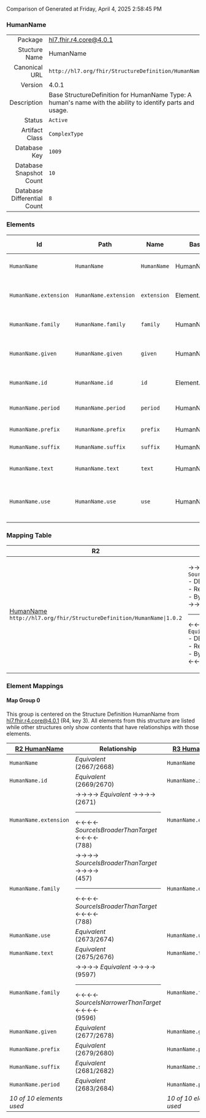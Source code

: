 Comparison of 
Generated at Friday, April 4, 2025 2:58:45 PM

### HumanName

|      |     |
| ---: | --- |
| Package | hl7.fhir.r4.core@4.0.1 |
| Stucture Name | HumanName |
| Canonical URL | `http://hl7.org/fhir/StructureDefinition/HumanName` |
| Version | 4.0.1 |
| Description | Base StructureDefinition for HumanName Type: A human's name with the ability to identify parts and usage. |
| Status | `Active` |
| Artifact Class | `ComplexType` |
| Database Key | `1009` |
| Database Snapshot Count | `10` |
| Database Differential Count | `8` |

### Elements

| Id | Path | Name | Base Path | Short | Cardinality | Collated Type | Binding Strength | Binding Value Set |
| -- | ---- | ---- | --------- | ----- | ----------- | ------------- | ---------------- | ----------------- |
| `HumanName` | `HumanName` | `HumanName` | HumanName | Name of a human - parts and usage | 0..* | HumanName |  |  |
| `HumanName.extension` | `HumanName.extension` | `extension` | Element.extension | Additional content defined by implementations | 0..* | Extension |  |  |
| `HumanName.family` | `HumanName.family` | `family` | HumanName.family | Family name (often called 'Surname') | 0..1 | string |  |  |
| `HumanName.given` | `HumanName.given` | `given` | HumanName.given | Given names (not always 'first'). Includes middle names | 0..* | string |  |  |
| `HumanName.id` | `HumanName.id` | `id` | Element.id | Unique id for inter-element referencing | 0..1 | id |  |  |
| `HumanName.period` | `HumanName.period` | `period` | HumanName.period | Time period when name was/is in use | 0..1 | Period |  |  |
| `HumanName.prefix` | `HumanName.prefix` | `prefix` | HumanName.prefix | Parts that come before the name | 0..* | string |  |  |
| `HumanName.suffix` | `HumanName.suffix` | `suffix` | HumanName.suffix | Parts that come after the name | 0..* | string |  |  |
| `HumanName.text` | `HumanName.text` | `text` | HumanName.text | Text representation of the full name | 0..1 | string |  |  |
| `HumanName.use` | `HumanName.use` | `use` | HumanName.use | usual \| official \| temp \| nickname \| anonymous \| old \| maiden | 0..1 | code | `Required` | `http://hl7.org/fhir/ValueSet/name-use|4.0.1` |
### Mapping Table

| R2 | Comparison | R3 | Comparison | R4 | Comparison | R4B | Comparison | R5
| --- | --- | --- | --- | --- | --- | --- | --- | ---
| [HumanName](/docs/R2/ComplexTypes/HumanName.md)<br/> `http://hl7.org/fhir/StructureDefinition/HumanName\|1.0.2` | →→→→→→→<br/>`SourceIsBroaderThanTarget`<br/>- DBKey: `55`<br/>- Reviewed: `n/a`<br/>- By: `n/a`<br/>→→→→→→→<hr/>←←←←←←←<br/>`Equivalent`<br/>- DBKey: `225`<br/>- Reviewed: `n/a`<br/>- By: `n/a`<br/>←←←←←←←| [HumanName](/docs/R3/ComplexTypes/HumanName.md)<br/> `http://hl7.org/fhir/StructureDefinition/HumanName\|3.0.2` | →→→→→→→<br/>`Equivalent`<br/>- DBKey: `398`<br/>- Reviewed: `n/a`<br/>- By: `n/a`<br/>→→→→→→→<hr/>←←←←←←←<br/>`Equivalent`<br/>- DBKey: `594`<br/>- Reviewed: `n/a`<br/>- By: `n/a`<br/>←←←←←←←| [HumanName](/docs/R4/ComplexTypes/HumanName.md)<br/> `http://hl7.org/fhir/StructureDefinition/HumanName\|4.0.1` | →→→→→→→<br/>`Equivalent`<br/>- DBKey: `1345`<br/>- Reviewed: `n/a`<br/>- By: `n/a`<br/>→→→→→→→<hr/>←←←←←←←<br/>`Equivalent`<br/>- DBKey: `1346`<br/>- Reviewed: `n/a`<br/>- By: `n/a`<br/>←←←←←←←| [HumanName](/docs/R4B/ComplexTypes/HumanName.md)<br/> `http://hl7.org/fhir/StructureDefinition/HumanName\|4.3.0` | →→→→→→→<br/>`Equivalent`<br/>- DBKey: `907`<br/>- Reviewed: `n/a`<br/>- By: `n/a`<br/>→→→→→→→<hr/>←←←←←←←<br/>`Equivalent`<br/>- DBKey: `1136`<br/>- Reviewed: `n/a`<br/>- By: `n/a`<br/>←←←←←←←| [HumanName](/docs/R5/ComplexTypes/HumanName.md)<br/> `http://hl7.org/fhir/StructureDefinition/HumanName\|5.0.0` 

### Element Mappings


#### Map Group 0

This group is centered on the Structure Definition HumanName from hl7.fhir.r4.core@4.0.1 (R4, key 3).
All elements from this structure are listed while other structures only show contents that have relationships with those elements.

| [R2 HumanName](/docs/R2/ComplexTypes/HumanName.md)| Relationship | [R3 HumanName](/docs/R3/ComplexTypes/HumanName.md)| Relationship | R4 HumanName| Relationship | [R4B HumanName](/docs/R4B/ComplexTypes/HumanName.md)| Relationship | [R5 HumanName](/docs/R5/ComplexTypes/HumanName.md)
| --- | --- | --- | --- | --- | --- | --- | --- | ---
| `HumanName`| _Equivalent_<br/>(2667/2668)| `HumanName`| _Equivalent_<br/>(9598/9599)| **`HumanName`**| _Equivalent_<br/>(20989/20990)| `HumanName`| _Equivalent_<br/>(36100/36101)| `HumanName`
| `HumanName.id`| _Equivalent_<br/>(2669/2670)| `HumanName.id`| _Equivalent_<br/>(9600/9601)| **`HumanName.id`**| _Equivalent_<br/>(20991/20992)| `HumanName.id`| _Equivalent_<br/>(36102/36103)| `HumanName.id`
| `HumanName.extension`| →→→→ _Equivalent_ →→→→ <br/>(2671)<hr/>←←←← _SourceIsBroaderThanTarget_ ←←←← <br/>(788)| `HumanName.extension`| _Equivalent_<br/>(9602/9603)| **`HumanName.extension`**| _Equivalent_<br/>(20993/20994)| `HumanName.extension`| _Equivalent_<br/>(36104/36105)| `HumanName.extension`
| `HumanName.family`| →→→→ _SourceIsBroaderThanTarget_ →→→→ <br/>(457)<hr/>←←←← _SourceIsBroaderThanTarget_ ←←←← <br/>(788)| `HumanName.extension`| _Equivalent_<br/>(9602/9603)| **`HumanName.extension`**| _Equivalent_<br/>(20993/20994)| `HumanName.extension`| _Equivalent_<br/>(36104/36105)| `HumanName.extension`
| `HumanName.use`| _Equivalent_<br/>(2673/2674)| `HumanName.use`| _Equivalent_<br/>(9604/9605)| **`HumanName.use`**| _Equivalent_<br/>(20995/20996)| `HumanName.use`| _Equivalent_<br/>(36106/36107)| `HumanName.use`
| `HumanName.text`| _Equivalent_<br/>(2675/2676)| `HumanName.text`| _Equivalent_<br/>(9606/9607)| **`HumanName.text`**| _Equivalent_<br/>(20997/20998)| `HumanName.text`| _Equivalent_<br/>(36108/36109)| `HumanName.text`
| `HumanName.family`| →→→→ _Equivalent_ →→→→ <br/>(9597)<hr/>←←←← _SourceIsNarrowerThanTarget_ ←←←← <br/>(9596)| `HumanName.family`| _Equivalent_<br/>(9608/9609)| **`HumanName.family`**| _Equivalent_<br/>(20999/21000)| `HumanName.family`| _Equivalent_<br/>(36110/36111)| `HumanName.family`
| `HumanName.given`| _Equivalent_<br/>(2677/2678)| `HumanName.given`| _Equivalent_<br/>(9610/9611)| **`HumanName.given`**| _Equivalent_<br/>(21001/21002)| `HumanName.given`| _Equivalent_<br/>(36112/36113)| `HumanName.given`
| `HumanName.prefix`| _Equivalent_<br/>(2679/2680)| `HumanName.prefix`| _Equivalent_<br/>(9612/9613)| **`HumanName.prefix`**| _Equivalent_<br/>(21003/21004)| `HumanName.prefix`| _Equivalent_<br/>(36114/36115)| `HumanName.prefix`
| `HumanName.suffix`| _Equivalent_<br/>(2681/2682)| `HumanName.suffix`| _Equivalent_<br/>(9614/9615)| **`HumanName.suffix`**| _Equivalent_<br/>(21005/21006)| `HumanName.suffix`| _Equivalent_<br/>(36116/36117)| `HumanName.suffix`
| `HumanName.period`| _Equivalent_<br/>(2683/2684)| `HumanName.period`| _Equivalent_<br/>(9616/9617)| **`HumanName.period`**| _Equivalent_<br/>(21007/21008)| `HumanName.period`| _Equivalent_<br/>(36118/36119)| `HumanName.period`
| *10 of 10 elements used* | | *10 of 10 elements used* | | *10 of 10 elements used* | | *10 of 10 elements used* | | *10 of 10 elements used* 

